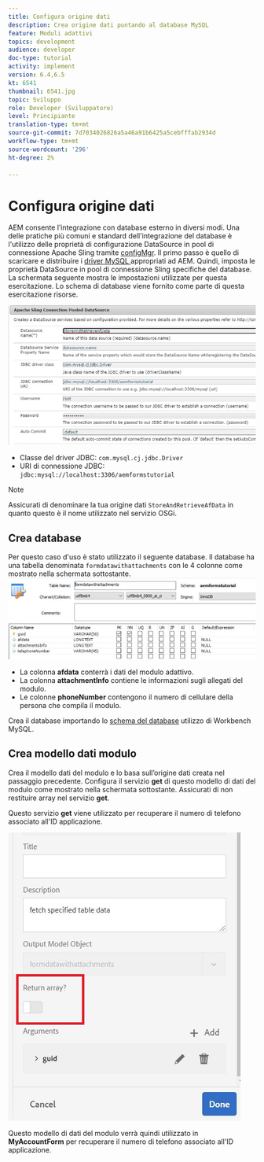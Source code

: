 ```yaml
---
title: Configura origine dati
description: Crea origine dati puntando al database MySQL
feature: Moduli adattivi
topics: development
audience: developer
doc-type: tutorial
activity: implement
version: 6.4,6.5
kt: 6541
thumbnail: 6541.jpg
topic: Sviluppo
role: Developer (Sviluppatore)
level: Principiante
translation-type: tm+mt
source-git-commit: 7d7034026826a5a46a91b6425a5cebfffab2934d
workflow-type: tm+mt
source-wordcount: '296'
ht-degree: 2%

---
```



# Configura origine dati

AEM consente l’integrazione con database esterno in diversi modi. Una delle pratiche più comuni e standard dell&#39;integrazione del database è l&#39;utilizzo delle proprietà di configurazione DataSource in pool di connessione Apache Sling tramite [configMgr](http://localhost:4502/system/console/configMgr).
Il primo passo è quello di scaricare e distribuire i [driver MySQL ](https://mvnrepository.com/artifact/mysql/mysql-connector-java) appropriati ad AEM.
Quindi, imposta le proprietà DataSource in pool di connessione Sling specifiche del database. La schermata seguente mostra le impostazioni utilizzate per questa esercitazione. Lo schema di database viene fornito come parte di questa esercitazione risorse.

![sorgente dati](assets/data-source.JPG)


* Classe del driver JDBC: `com.mysql.cj.jdbc.Driver`
* URI di connessione JDBC: `jdbc:mysql://localhost:3306/aemformstutorial`

>[!NOTE]
>Assicurati di denominare la tua origine dati `StoreAndRetrieveAfData` in quanto questo è il nome utilizzato nel servizio OSGi.


## Crea database


Per questo caso d&#39;uso è stato utilizzato il seguente database. Il database ha una tabella denominata `formdatawithattachments` con le 4 colonne come mostrato nella schermata sottostante.
![base dati](assets/table-schema.JPG)

* La colonna **afdata** conterrà i dati del modulo adattivo.
* La colonna **attachmentInfo** contiene le informazioni sugli allegati del modulo.
* Le colonne **phoneNumber** contengono il numero di cellulare della persona che compila il modulo.

Crea il database importando lo [schema del database](assets/data-base-schema.sql)
utilizzo di Workbench MySQL.

## Crea modello dati modulo

Crea il modello dati del modulo e lo basa sull’origine dati creata nel passaggio precedente.
Configura il servizio **get** di questo modello di dati del modulo come mostrato nella schermata sottostante.
Assicurati di non restituire array nel servizio **get**.

Questo servizio **get** viene utilizzato per recuperare il numero di telefono associato all&#39;ID applicazione.

![get-service](assets/get-service.JPG)

Questo modello di dati del modulo verrà quindi utilizzato in **MyAccountForm** per recuperare il numero di telefono associato all&#39;ID applicazione.
